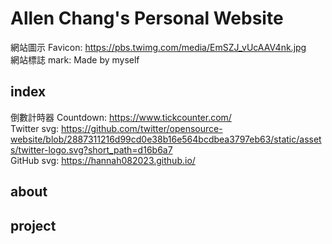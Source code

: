# Allen Chang's Personal Website
網站圖示 Favicon: https://pbs.twimg.com/media/EmSZJ_vUcAAV4nk.jpg<br>
網站標誌 mark: Made by myself
## index
倒數計時器 Countdown: https://www.tickcounter.com/<br>
Twitter svg: https://github.com/twitter/opensource-website/blob/2887311216d99cd0e38b16e564bcdbea3797eb63/static/assets/twitter-logo.svg?short_path=d16b6a7<br>
GitHub svg: https://hannah082023.github.io/
## about
## project